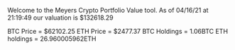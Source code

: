 Welcome to the Meyers Crypto Portfolio Value tool. 
As of 04/16/21 at 21:19:49 our valuation is $132618.29 

BTC Price = $62102.25
 ETH Price = $2477.37
BTC Holdings = 1.06BTC
 ETH holdings = 26.960005962ETH 
